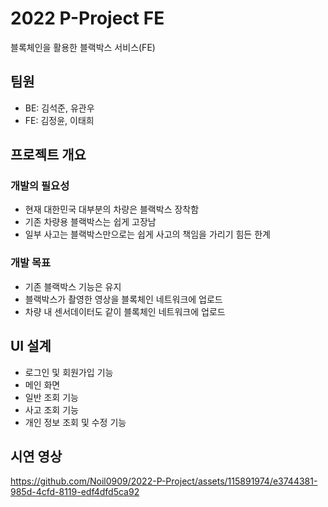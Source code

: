 # 2022 P-Project FE
블록체인을 활용한 블랙박스 서비스(FE)
## 팀원
- BE: 김석준, 유관우
- FE: 김정윤, 이태희
## 프로젝트 개요
### 개발의 필요성
- 현재 대한민국 대부분의 차량은 블랙박스 장착함
- 기존 차량용 블랙박스는 쉽게 고장남
- 일부 사고는 블랙박스만으로는 쉽게 사고의 책임을 가리기 힘든 한계
### 개발 목표
- 기존 블랙박스 기능은 유지
- 블랙박스가 촬영한 영상을 블록체인 네트워크에 업로드
- 차량 내 센서데이터도 같이 블록체인 네트워크에 업로드
## UI 설계
- 로그인 및 회원가입 기능
- 메인 화면
- 일반 조회 기능
- 사고 조회 기능
- 개인 정보 조회 및 수정 기능
## 시연 영상
https://github.com/Noil0909/2022-P-Project/assets/115891974/e3744381-985d-4cfd-8119-edf4dfd5ca92
